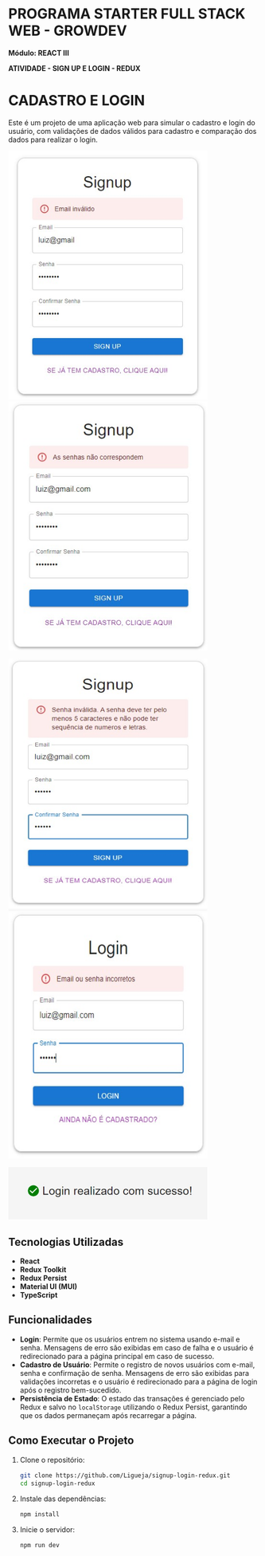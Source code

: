 # <b>PROGRAMA STARTER FULL STACK WEB - GROWDEV</b>

<b>Módulo: REACT III</b>

<b>ATIVIDADE - SIGN UP E LOGIN - REDUX</b>

# CADASTRO E LOGIN

Este é um projeto de uma aplicação web para simular o cadastro e login do usuário, com validações de dados válidos para cadastro e comparação dos dados para realizar o login.

<img src="https://github.com/Ligueja/signup-login-redux/blob/main/src/images/1.jpg" width="400" height="500"/> <img src="https://github.com/Ligueja/signup-login-redux/blob/main/src/images/2.jpg" width="400" height="500"/>

<img src="https://github.com/Ligueja/signup-login-redux/blob/main/src/images/3.jpg" width="400" height="500"/>  <img src="https://github.com/Ligueja/signup-login-redux/blob/main/src/images/4.jpg" width="400" height="500"/>

<img src="https://github.com/Ligueja/signup-login-redux/blob/main/src/images/5.jpg" width="400"/> 

## Tecnologias Utilizadas

- **React**
- **Redux Toolkit**
- **Redux Persist**
- **Material UI (MUI)**
- **TypeScript**

## Funcionalidades

- **Login**: Permite que os usuários entrem no sistema usando e-mail e senha. Mensagens de erro são exibidas em caso de falha e o usuário é redirecionado para a página principal em caso de sucesso.
- **Cadastro de Usuário**: Permite o registro de novos usuários com e-mail, senha e confirmação de senha. Mensagens de erro são exibidas para validações incorretas e o usuário é redirecionado para a página de login após o registro bem-sucedido.
- **Persistência de Estado**: O estado das transações é gerenciado pelo Redux e salvo no `localStorage` utilizando o Redux Persist, garantindo que os dados permaneçam após recarregar a página.

## Como Executar o Projeto

1. Clone o repositório:

   ```bash
   git clone https://github.com/Ligueja/signup-login-redux.git
   cd signup-login-redux

   ```

2. Instale das dependências:

   ```bash
   npm install

   ```

3. Inicie o servidor:
   ```bash
   npm run dev
   ```
